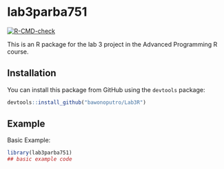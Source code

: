 
# lab3parba751

<!-- badges: start -->
[![R-CMD-check](https://github.com/bawonoputro/Lab3R/actions/workflows/R-CMD-check.yaml/badge.svg)](https://github.com/bawonoputro/Lab3R/actions/workflows/R-CMD-check.yaml)
<!-- badges: end -->

This is an R package for the lab 3 project in the Advanced Programming R course.

## Installation

You can install this package from GitHub using the `devtools` package:

```R
devtools::install_github("bawonoputro/Lab3R")
```


## Example

Basic Example:

``` r
library(lab3parba751)
## basic example code
```

